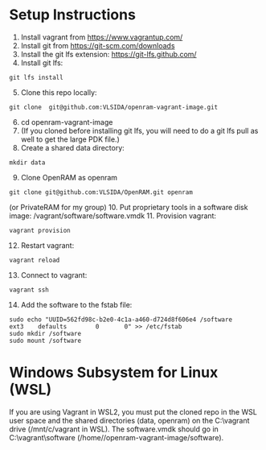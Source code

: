 # Setup Instructions #

1. Install vagrant from https://www.vagrantup.com/
2. Install git from https://git-scm.com/downloads
3. Install the git lfs extension: https://git-lfs.github.com/
4. Install git lfs:
```
git lfs install
```
5. Clone this repo locally:
```
git clone  git@github.com:VLSIDA/openram-vagrant-image.git
```
6. cd openram-vagrant-image
7. (If you cloned before installing git lfs, you will need to do a git lfs pull as well to get the large PDK file.)
8. Create a shared data directory:
```
mkdir data
```
9. Clone OpenRAM as openram
```
git clone git@github.com:VLSIDA/OpenRAM.git openram
```
(or PrivateRAM for my group)
10. Put proprietary tools in a software disk image:
/vagrant/software/software.vmdk
11. Provision vagrant:
```
vagrant provision
```
12. Restart vagrant:
```
vagrant reload
```
13. Connect to vagrant:
```
vagrant ssh
```
14. Add the software to the fstab file:
```
sudo echo "UUID=562fd98c-b2e0-4c1a-a460-d724d8f606e4 /software       ext3    defaults        0       0" >> /etc/fstab
sudo mkdir /software
sudo mount /software
```

# Windows Subsystem for Linux (WSL) #
If you are using Vagrant in WSL2, you must put the cloned repo in
the WSL user space and the shared directories (data, openram)
on the C:\vagrant drive (/mnt/c/vagrant in WSL). The software.vmdk 
should go in C:\vagrant\software (/home/<user>/openram-vagrant-image/software).

